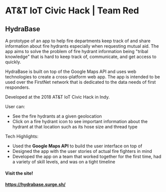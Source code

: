 # AT&T IoT Civic Hack | Team Red
## HydraBase
A prototype of an app to help fire departments keep track of and share information about fire hydrants especially when requesting mutual aid.  The app aims to solve the problem of fire hydrant information being "tribal knowledge" that is hard to keep track of, communicate, and get access to quickly.

HydraBase is built on top of the Google Maps API and uses web technologies to create a cross-platform web app.  The app is intended to be used over the FirstNet network that is dedicated to the data needs of first responders.

Developed at the 2018 AT&T IoT Civic Hack in Indy.

User can:

* See the fire hydrants at a given geolocation
* Click on a fire hydrant icon to see important information about the hydrant at that location such as its hose size and thread type

Tech Highlights:

* Used the **Google Maps API** to build the user interface on top of
* Designed the app with the user stories of actual fire fighters in mind
* Developed the app on a team that worked together for the first time, had a variety of skill levels, and was on a tight timeline

#### Visit the site!
#### https://hydrabase.surge.sh/
